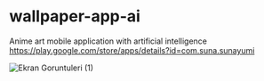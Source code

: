 # wallpaper-app-ai
 Anime art mobile application with artificial intelligence
 https://play.google.com/store/apps/details?id=com.suna.sunayumi
 


![Ekran Goruntuleri (1)](https://github.com/SunaAyhan/wallpaper-app-ai/assets/57765336/d77791c7-8633-4691-abce-c1bc0dcb3ce4)
